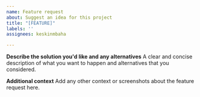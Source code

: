 ```yaml
---
name: Feature request
about: Suggest an idea for this project
title: "[FEATURE]"
labels: ''
assignees: keskinmbaha

---
```


**Describe the solution you'd like and any alternatives**
A clear and concise description of what you want to happen and alternatives that you considered.

**Additional context**
Add any other context or screenshots about the feature request here.
